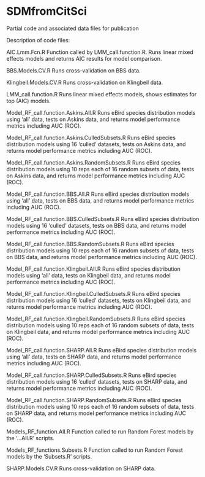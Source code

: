 # SDMfromCitSci
Partial code and associated data files for publication

Description of code files:

AIC.Lmm.Fcn.R Function called by LMM_call.function.R. Runs linear mixed effects models and returns AIC results for model comparison.

BBS.Models.CV.R Runs cross-validation on BBS data.

Klingbeil.Models.CV.R Runs cross-validation on Klingbeil data.

LMM_call.function.R Runs linear mixed effects models, shows estimates for top (AIC) models.

Model_RF_call.function.Askins.All.R Runs eBird species distribution models using ‘all’ data, tests on Askins data, and returns model performance metrics including AUC (ROC). 

Model_RF_call.function.Askins.CulledSubsets.R Runs eBird species distribution models using 16 ‘culled’ datasets, tests on Askins data, and returns model performance metrics including AUC (ROC). 

Model_RF_call.function.Askins.RandomSubsets.R Runs eBird species distribution models using 10 reps each of 16 random subsets of data, tests on Askins data, and returns model performance metrics including AUC (ROC). 

Model_RF_call.function.BBS.All.R Runs eBird species distribution models using ‘all’ data, tests on BBS data, and returns model performance metrics including AUC (ROC). 

Model_RF_call.function.BBS.CulledSubsets.R Runs eBird species distribution models using 16 ‘culled’ datasets, tests on BBS data, and returns model performance metrics including AUC (ROC). 

Model_RF_call.function.BBS.RandomSubsets.R Runs eBird species distribution models using 10 reps each of 16 random subsets of data, tests on BBS data, and returns model performance metrics including AUC (ROC). 

Model_RF_call.function.Klingbeil.All.R Runs eBird species distribution models using ‘all’ data, tests on Klingbeil data, and returns model performance metrics including AUC (ROC). 

Model_RF_call.function.Klingbeil.CulledSubsets.R Runs eBird species distribution models using 16 ‘culled’ datasets, tests on Klingbeil data, and returns model performance metrics including AUC (ROC). 

Model_RF_call.function.Klingbeil.RandomSubsets.R Runs eBird species distribution models using 10 reps each of 16 random subsets of data, tests on Klingbeil data, and returns model performance metrics including AUC (ROC). 

Model_RF_call.function.SHARP.All.R Runs eBird species distribution models using ‘all’ data, tests on SHARP data, and returns model performance metrics including AUC (ROC). 

Model_RF_call.function.SHARP.CulledSubsets.R Runs eBird species distribution models using 16 ‘culled’ datasets, tests on SHARP data, and returns model performance metrics including AUC (ROC). 

Model_RF_call.function.SHARP.RandomSubsets.R Runs eBird species distribution models using 10 reps each of 16 random subsets of data, tests on SHARP data, and returns model performance metrics including AUC (ROC). 

Models_RF_function.All.R Function called to run Random Forest models by the ‘…All.R’ scripts.

Models_RF_functions.Subsets.R Function called to run Random Forest models by the ‘Subsets.R’ scripts.

SHARP.Models.CV.R Runs cross-validation on SHARP data. 



